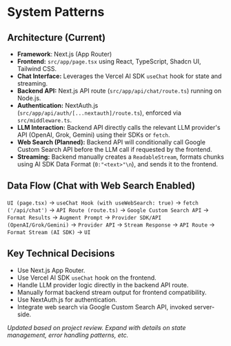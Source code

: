 # System Patterns

## Architecture (Current)

-   **Framework**: Next.js (App Router)
-   **Frontend:** `src/app/page.tsx` using React, TypeScript, Shadcn UI, Tailwind CSS.
-   **Chat Interface:** Leverages the Vercel AI SDK `useChat` hook for state and streaming.
-   **Backend API:** Next.js API route (`src/app/api/chat/route.ts`) running on Node.js.
-   **Authentication:** NextAuth.js (`src/app/api/auth/[...nextauth]/route.ts`), enforced via `src/middleware.ts`.
-   **LLM Interaction:** Backend API directly calls the relevant LLM provider's API (OpenAI, Grok, Gemini) using their SDKs or `fetch`.
-   **Web Search (Planned):** Backend API will conditionally call Google Custom Search API before the LLM call if requested by the frontend.
-   **Streaming:** Backend manually creates a `ReadableStream`, formats chunks using AI SDK Data Format (`0:"<text>"\n`), and sends it to the frontend.

## Data Flow (Chat with Web Search Enabled)

`UI (page.tsx)` -> `useChat Hook (with useWebSearch: true)` -> `fetch ('/api/chat')` -> `API Route (route.ts)` -> `Google Custom Search API` -> `Format Results` -> `Augment Prompt` -> `Provider SDK/API (OpenAI/Grok/Gemini)` -> `Provider API` -> `Stream Response` -> `API Route` -> `Format Stream (AI SDK)` -> `UI`

## Key Technical Decisions

-   Use Next.js App Router.
-   Use Vercel AI SDK `useChat` hook on the frontend.
-   Handle LLM provider logic directly in the backend API route.
-   Manually format backend stream output for frontend compatibility.
-   Use NextAuth.js for authentication.
-   Integrate web search via Google Custom Search API, invoked server-side.

_Updated based on project review. Expand with details on state management, error handling patterns, etc._ 